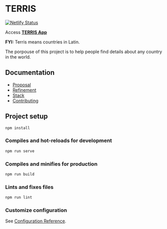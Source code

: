 # TERRIS

[![Netlify Status](https://api.netlify.com/api/v1/badges/a2865894-032c-4e64-a01d-36dbb1f06204/deploy-status)](https://app.netlify.com/sites/terris/deploys)

Access **[TERRIS App](https://terris.netlify.app/)** 

**FYI:** Terris means countries in Latin.

The porpouse of this project is to help people find details about any country in the world.

## Documentation

- [Proposal](docs/PROPOSAL.md)
- [Refinement](docs/REFINEMENT.md)
- [Stack](docs/STACK.md)
- [Contributing](docs/CONTRIBUTING.md)

## Project setup

```sh
npm install
```

### Compiles and hot-reloads for development

```sh
npm run serve
```

### Compiles and minifies for production

```sh
npm run build
```

### Lints and fixes files

```sh
npm run lint
```

### Customize configuration

See [Configuration Reference](https://cli.vuejs.org/config/).
